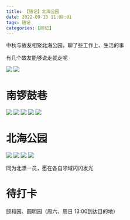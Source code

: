 ```yaml
---
title: 【随记】北海公园
date: 2022-09-13 11:08:01
tags: 随记
categories: [随记]
---
```


中秋与故友相聚北海公园，聊了些工作上、生活的事

有几个故友能够说走就走呢

<img src="https://raw.githubusercontent.com/xzMhehe/StaticFile_CDN/main/static/mo/20220913155950.png"/>

<img src="https://raw.githubusercontent.com/xzMhehe/StaticFile_CDN/main/static/mo/20220913155614.png"/>

# 南锣鼓巷
<img src="https://raw.githubusercontent.com/xzMhehe/StaticFile_CDN/main/static/mo/20220913155839.png"/>

<img src="https://raw.githubusercontent.com/xzMhehe/StaticFile_CDN/main/static/mo/20220913155652.png"/>

<img src="https://raw.githubusercontent.com/xzMhehe/StaticFile_CDN/main/static/mo/20220913155712.png"/>


<img src="https://raw.githubusercontent.com/xzMhehe/StaticFile_CDN/main/static/mo/20220913155750.png"/>

<img src="https://raw.githubusercontent.com/xzMhehe/StaticFile_CDN/main/static/mo/20220913160512.png"/>

# 北海公园

<img src="https://raw.githubusercontent.com/xzMhehe/StaticFile_CDN/main/static/mo/20220913160315.png"/>

<img src="https://raw.githubusercontent.com/xzMhehe/StaticFile_CDN/main/static/mo/20220913160650.png"/>

<img src="https://raw.githubusercontent.com/xzMhehe/StaticFile_CDN/main/static/mo/20220913160424.png"/>


<img src="https://raw.githubusercontent.com/xzMhehe/StaticFile_CDN/main/static/mo/20220913160356.png"/>


同为北漂一员，愿在各自领域闪闪发光


# 待打卡
颐和园、圆明园（周六、周日 13:00到达目的地）